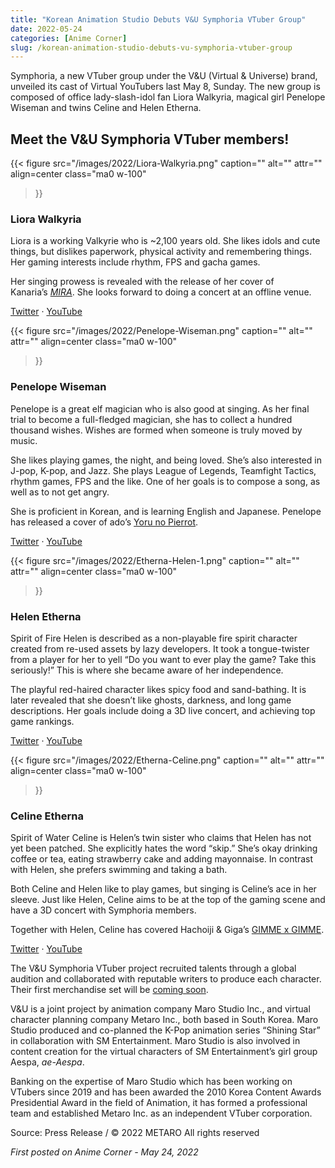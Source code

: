 ```yaml
---
title: "Korean Animation Studio Debuts V&U Symphoria VTuber Group"
date: 2022-05-24
categories: [Anime Corner]
slug: /korean-animation-studio-debuts-vu-symphoria-vtuber-group
---
```


Symphoria, a new VTuber group under the V&U (Virtual & Universe) brand, unveiled its cast of Virtual YouTubers last May 8, Sunday. The new group is composed of office lady-slash-idol fan Liora Walkyria, magical girl Penelope Wiseman and twins Celine and Helen Etherna.

## Meet the V&U Symphoria VTuber members!

{{< figure
  src="/images/2022/Liora-Walkyria.png"
  caption=""
  alt="" attr="" 
  align=center class="ma0 w-100"
>}}

### Liora Walkyria

Liora is a working Valkyrie who is ~2,100 years old. She likes idols and cute things, but dislikes paperwork, physical activity and remembering things. Her gaming interests include rhythm, FPS and gacha games.

Her singing prowess is revealed with the release of her cover of Kanaria’s _[MIRA](https://www.youtube.com/watch?v=RmYKQu3NbfE)_. She looks forward to doing a concert at an offline venue.

[Twitter](https://twitter.com/WalkyriaLiora) · [YouTube](https://www.youtube.com/c/WalkyriaLiora)

{{< figure
  src="/images/2022/Penelope-Wiseman.png"
  caption=""
  alt="" attr="" 
  align=center class="ma0 w-100"
>}}

### Penelope Wiseman

Penelope is a great elf magician who is also good at singing. As her final trial to become a full-fledged magician, she has to collect a hundred thousand wishes. Wishes are formed when someone is truly moved by music.

She likes playing games, the night, and being loved. She’s also interested in J-pop, K-pop, and Jazz. She plays League of Legends, Teamfight Tactics, rhythm games, FPS and the like. One of her goals is to compose a song, as well as to not get angry.

She is proficient in Korean, and is learning English and Japanese. Penelope has released a cover of ado’s [Yoru no Pierrot](https://www.youtube.com/watch?v=x5-Bc_0jKuM).

[Twitter](https://twitter.com/LofiWiseman) · [YouTube](https://www.youtube.com/channel/UCK4FZd60ttMhI30EOtE4aEQ)

{{< figure
  src="/images/2022/Etherna-Helen-1.png"
  caption=""
  alt="" attr="" 
  align=center class="ma0 w-100"
>}}

### Helen Etherna

Spirit of Fire Helen is described as a non-playable fire spirit character created from re-used assets by lazy developers. It took a tongue-twister from a player for her to yell “Do you want to ever play the game? Take this seriously!” This is where she became aware of her independence.

The playful red-haired character likes spicy food and sand-bathing. It is later revealed that she doesn’t like ghosts, darkness, and long game descriptions. Her goals include doing a 3D live concert, and achieving top game rankings.

[Twitter](https://twitter.com/EthernaHelen) · [YouTube](https://www.youtube.com/channel/UCdAOVLtjHXkOrNk1ghPCSOw)

{{< figure
  src="/images/2022/Etherna-Celine.png"
  caption=""
  alt="" attr="" 
  align=center class="ma0 w-100"
>}}


### Celine Etherna

Spirit of Water Celine is Helen’s twin sister who claims that Helen has not yet been patched. She explicitly hates the word “skip.” She’s okay drinking coffee or tea, eating strawberry cake and adding mayonnaise. In contrast with Helen, she prefers swimming and taking a bath.

Both Celine and Helen like to play games, but singing is Celine’s ace in her sleeve. Just like Helen, Celine aims to be at the top of the gaming scene and have a 3D concert with Symphoria members.

Together with Helen, Celine has covered Hachoiji & Giga’s [GIMME x GIMME](https://www.youtube.com/watch?v=OaZyrMW9xhc).[](https://twitter.com/EthernaCeline)

[Twitter](https://twitter.com/EthernaCeline) · [YouTube](https://www.youtube.com/channel/UCNDG9Eik70O9Y9321X0eM2A)

The V&U Symphoria VTuber project recruited talents through a global audition and collaborated with reputable writers to produce each character. Their first merchandise set will be [coming soon](https://twitter.com/VNUofficial/status/1527066045986779138).

V&U is a joint project by animation company Maro Studio Inc., and virtual character planning company Metaro Inc., both based in South Korea. Maro Studio produced and co-planned the K-Pop animation series “Shining Star” in collaboration with SM Entertainment. Maro Studio is also involved in content creation for the virtual characters of SM Entertainment’s girl group Aespa, _ae-Aespa_.

Banking on the expertise of Maro Studio which has been working on VTubers since 2019 and has been awarded the 2010 Korea Content Awards Presidential Award in the field of Animation, it has formed a professional team and established Metaro Inc. as an independent VTuber corporation.

Source: Press Release / © 2022 METARO All rights reserved

_First posted on Anime Corner - May 24, 2022_
